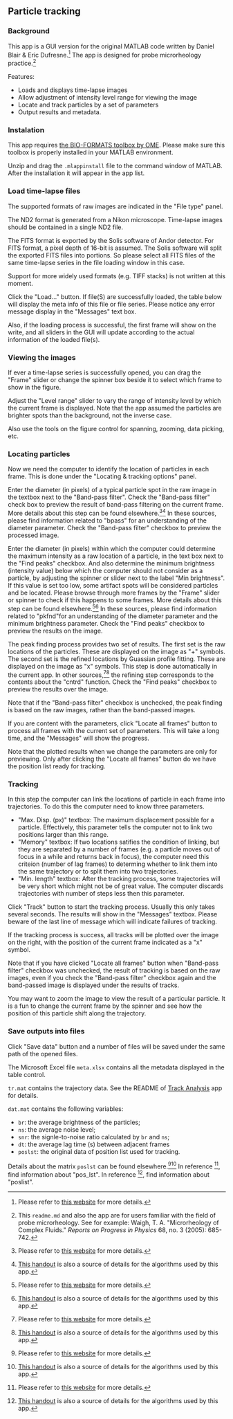 ## Particle tracking
### Background
This app is a GUI version for the original MATLAB code written by Daniel Blair & Eric Dufresne.[^1] The app is designed for probe microrheology practice.[^2] 

Features:
* Loads and displays time-lapse images
* Allow adjustment of intensity level range for viewing the image
* Locate and track particles by a set of parameters
* Output results and metadata.

### Instalation
This app requires [the BIO-FORMATS toolbox by OME](https://www.openmicroscopy.org/bio-formats/). Please make sure this toolbox is properly installed in your MATLAB environment.

Unzip and drag the `.mlappinstall` file to the command window of MATLAB. After the installation it will appear in the app list. 

### Load time-lapse files
The supported formats of raw images are indicated in the "File type" panel. 

The ND2 format is generated from a Nikon microscope. Time-lapse images should be contained in a single ND2 file.

The FITS format is exported by the Solis software of Andor detector. For FITS format, a pixel depth of 16-bit is assumed. The Solis software will split the exported FITS files into portions. So please select all FITS files of the same time-lapse series in the file loading window in this case.

Support for more widely used formats (e.g. TIFF stacks) is not written at this moment.

Click the "Load..." button. If file(S) are successfully loaded, the table below will display the meta info of this file or file series. Please notice any error message display in the "Messages" text box.

Also, if the loading process is successful, the first frame will show on the write, and all sliders in the GUI will update according to the actual information of the loaded file(s).

### Viewing the images
If ever a time-lapse series is successfully opened, you can drag the "Frame" slider or change the spinner box beside it to select which frame to show in the figure.

Adjust the "Level range" slider to vary the range of intensity level by which the current frame is displayed. Note that the app assumed the particles are brighter spots than the background, not the inverse case.

Also use the tools on the figure control for spanning, zooming, data picking, etc.

### Locating particles
Now we need the computer to identify the location of particles in each frame. This is done under the "Locating & tracking options" panel.

Enter the diameter (in pixels) of a typical particle spot in the raw image in the textbox next to the "Band-pass filter". Check the "Band-pass filter" check box to preview the result of band-pass filtering on the current frame. More details about this step can be found elsewhere.[^1][^3] In these sources, please find information related to "bpass" for an understanding of the diameter parameter. Check the "Band-pass filter" checkbox to preview the processed image.

Enter the diameter (in pixels) within which the computer could determine the maximum intensity as a raw location of a particle, in the text box next to the "Find peaks" checkbox. And also determine the minimum brightness (intensity value) below which the computer should not consider as a particle, by adjusting the spinner or slider next to the label "Min brightness". If this value is set too low, some artifact spots will be considered particles and be located. Please browse through more frames by the "Frame" slider or spinner to check if this happens to some frames. More details about this step can be found elsewhere.[^1][^3] In these sources, please find information related to "pkfnd"for an understanding of the diameter parameter and the minimum brightness parameter. Check the "Find peaks" checkbox to preview the results on the image. 

The peak finding process provides two set of results. The first set is the raw locations of the particles. These are displayed on the image as "+" symbols. The second set is the refined locations by Guassian profile fitting. These are displayed on the image as "x" symbols. This step is done automatically in the current app. In other sources,[^1][^3] the refining step corresponds to the contents about the "cntrd" function. Check the "Find peaks" checkbox to preview the results over the image.

Note that if the "Band-pass filter" checkbox is unchecked, the peak finding is based on the raw images, rather than the band-passed images.

If you are content with the parameters, click "Locate all frames" button to process all frames with the current set of parameters. This will take a long time, and the "Messages" will show the progress.

Note that the plotted results when we change the parameters are only for previewing. Only after clicking the "Locate all frames" button do we have the position list ready for tracking.

### Tracking
In this step the computer can link the locations of particle in each frame into trajectories. To do this the computer need to know three parameters.

* "Max. Disp. (px)" textbox: The maximum displacement possible for a particle. Effectively, this parameter tells the computer not to link two positions larger than this range.
* "Memory" textbox: If two locations satifies the condition of linking, but they are separated by a number of frames (e.g. a particle moves out of focus in a while and returns back in focus), the computer need this criteion (number of lag frames) to determing whether to link them into the same trajectory or to split them into two trajectories.
*  "Min. length" textbox: After the tracking process, some trajectories will be very short which might not be of great value. The computer discards trajectories with number of steps less then this parameter.

Click "Track" button to start the tracking process. Usually this only takes several seconds. The results will show in the "Messages" textbox. Please beware of the last line of message which will indicate failures of tracking. 

If the tracking process is success, all tracks will be plotted over the image on the right, with the position of the current frame indicated as a "x" symbol.

Note that if you have clicked "Locate all frames" button when "Band-pass filter" checkbox was unchecked, the result of tracking is based on the raw images, even if you check the "Band-pass filter" checkbox again and the band-passed image is displayed under the results of tracks.

You may want to zoom the image to view the result of a particular particle. It is a fun to change the current frame by the spinner and see how the position of this particle shift along the trajectory.

### Save outputs into files
Click "Save data" button and a number of files will be saved under the same path of the opened files.

The Microsoft Excel file `meta.xlsx` contains all the metadata displayed in the table control.

`tr.mat` contains the trajectory data. See the README of [Track Analysis](https://github.com/andrewx101/track_analysis/) app for details.

`dat.mat` contains the following variables:

* `br`: the average brightness of the particles;
* `ns`: the average noise level;
* `snr`: the signle-to-noise ratio calculated by `br` and `ns`;
* `dt`: the average lag time (s) between adjacent frames
* `poslst`: the original data of position list used for tracking.

Details about the matrix `poslst` can be found elsewhere.[^1][^3] In reference [^1], find information about "pos_lst". In reference [^3], find information about "poslist".



[^1]: Please refer to [this website](https://site.physics.georgetown.edu/matlab/) for more details.
[^2]: This `readme.md` and also the app are for users familiar with the field of probe microrheology. See for example: Waigh, T. A. "Microrheology of Complex Fluids." *Reports on Progress in Physics* 68, no. 3 (2005): 685-742.
[^3]: [This handout](https://lem.che.udel.edu/wiki/uploads/Main/Microrheology/Particle_tracking_handout.pdf) is also a source of details for the algorithms used by this app.
